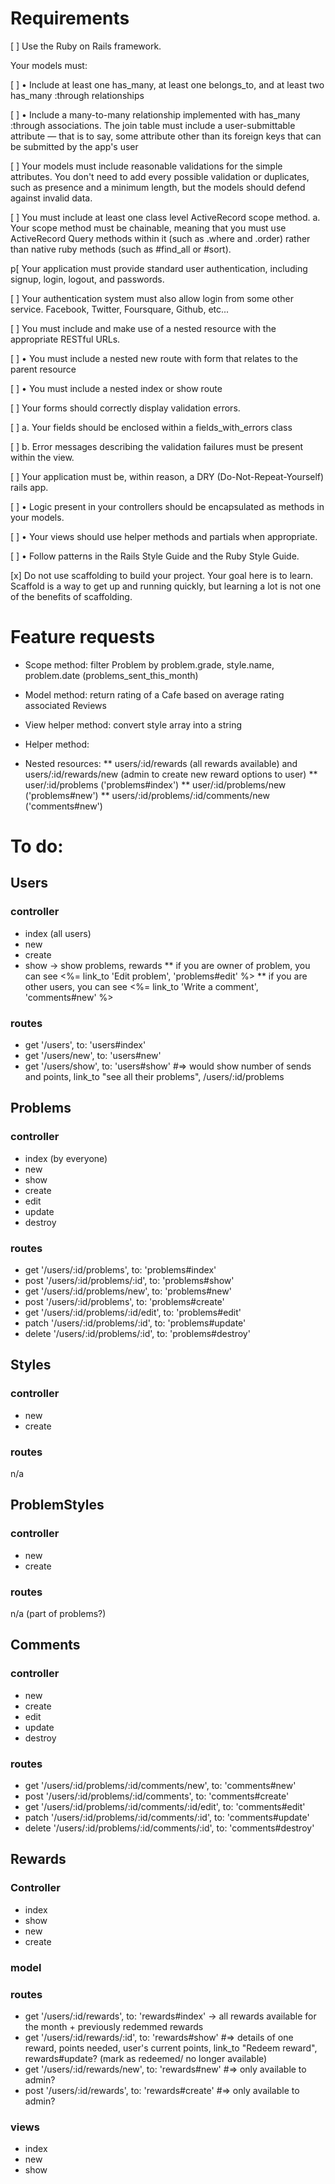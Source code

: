 # Requirements

[ ] Use the Ruby on Rails framework.

Your models must:

[ ] • Include at least one has_many, at least one belongs_to, and at least two has_many :through relationships

[ ] • Include a many-to-many relationship implemented with has_many :through associations. The join table must include a user-submittable attribute — that is to say, some attribute other than its foreign keys that can be submitted by the app's user

[ ] Your models must include reasonable validations for the simple attributes. You don't need to add every possible validation or duplicates, such as presence and a minimum length, but the models should defend against invalid data.

[ ] You must include at least one class level ActiveRecord scope method. a. Your scope method must be chainable, meaning that you must use ActiveRecord Query methods within it (such as .where and .order) rather than native ruby methods (such as #find_all or #sort).

p[ Your application must provide standard user authentication, including signup, login, logout, and passwords.

[ ] Your authentication system must also allow login from some other service. Facebook, Twitter, Foursquare, Github, etc...

[ ] You must include and make use of a nested resource with the appropriate RESTful URLs.

[ ] • You must include a nested new route with form that relates to the parent resource

[ ] • You must include a nested index or show route

[ ] Your forms should correctly display validation errors.

[ ] a. Your fields should be enclosed within a fields_with_errors class

[ ] b. Error messages describing the validation failures must be present within the view.

[ ] Your application must be, within reason, a DRY (Do-Not-Repeat-Yourself) rails app.

[ ] • Logic present in your controllers should be encapsulated as methods in your models.

[ ] • Your views should use helper methods and partials when appropriate.

[ ] • Follow patterns in the Rails Style Guide and the Ruby Style Guide.

[x] Do not use scaffolding to build your project. Your goal here is to learn. Scaffold is a way to get up and running quickly, but learning a lot is not one of the benefits of scaffolding.

# Feature requests
* Scope method: filter Problem by problem.grade, style.name, problem.date (problems_sent_this_month)
* Model method: return rating of a Cafe based on average rating associated Reviews 
* View helper method: convert style array into a string
* Helper method: 

* Nested resources: 
** users/:id/rewards (all rewards available) and users/:id/rewards/new (admin to create new reward options to user)
** user/:id/problems ('problems#index')
** user/:id/problems/new ('problems#new')
** users/:id/problems/:id/comments/new ('comments#new')


# To do:

## Users
### controller
* index (all users)
* new
* create
* show -> show problems, rewards
** if you are owner of problem, you can see <%= link_to 'Edit problem', 'problems#edit' %>
** if you are other users, you can see <%= link_to 'Write a comment', 'comments#new' %>
### routes
* get '/users', to: 'users#index' 
* get '/users/new', to: 'users#new'
* get '/users/show', to: 'users#show' #=> would show number of sends and points, link_to "see all their problems", /users/:id/problems


## Problems
### controller
* index (by everyone)
* new
* show
* create
* edit
* update
* destroy
### routes
* get '/users/:id/problems', to: 'problems#index'
* post '/users/:id/problems/:id', to: 'problems#show' 
* get '/users/:id/problems/new', to: 'problems#new' 
* post '/users/:id/problems', to: 'problems#create' 
* get '/users/:id/problems/:id/edit', to: 'problems#edit' 
* patch '/users/:id/problems/:id', to: 'problems#update' 
* delete '/users/:id/problems/:id', to: 'problems#destroy' 


## Styles
### controller
* new
* create
### routes
n/a

## ProblemStyles
### controller
* new
* create
### routes
n/a (part of problems?)


## Comments
### controller
* new
* create
* edit
* update
* destroy
### routes
* get '/users/:id/problems/:id/comments/new', to: 'comments#new' 
* post '/users/:id/problems/:id/comments', to: 'comments#create' 
* get '/users/:id/problems/:id/comments/:id/edit', to: 'comments#edit' 
* patch '/users/:id/problems/:id/comments/:id', to: 'comments#update' 
* delete '/users/:id/problems/:id/comments/:id', to: 'comments#destroy' 

## Rewards
### Controller
* index
* show
* new
* create
### model
### routes 
* get '/users/:id/rewards', to: 'rewards#index' -> all rewards available for the month + previously redemmed rewards
* get '/users/:id/rewards/:id', to: 'rewards#show' #=> details of one reward, points needed, user's current points, link_to "Redeem reward", rewards#update? (mark as redeemed/ no longer available)
* get '/users/:id/rewards/new', to: 'rewards#new' #=> only available to admin?
* post '/users/:id/rewards', to: 'rewards#create' #=> only available to admin?
### views
* index
* new
* show
